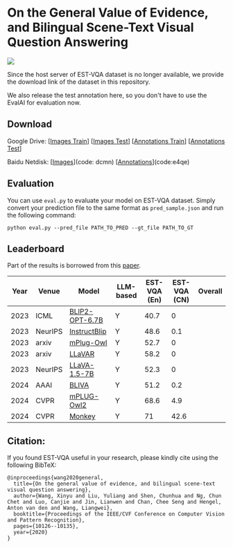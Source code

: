 # On the General Value of Evidence, and Bilingual Scene-Text Visual Question Answering

<a href='https://openaccess.thecvf.com/content_CVPR_2020/papers/Wang_On_the_General_Value_of_Evidence_and_Bilingual_Scene-Text_Visual_CVPR_2020_paper.pdf'><img src='https://img.shields.io/badge/Paper-PDF-orange'></a>

Since the host server of EST-VQA dataset is no longer available, we provide the download link of the dataset in this repository.

We also release the test annotation here, so you don't have to use the EvalAI for evaluation now.

## Download

Google Drive: \[[Images Train](https://drive.google.com/file/d/15q8Hqx3uQm8mx4w3PZtactJVe1BRXug5/view)\] \[[Images Test](https://drive.google.com/file/d/1oP7dkEApOaU1I0QvJbvl0gDCM_ig5Vgb/view)\] \[[Annotations Train](https://drive.google.com/file/d/1M3fWhFWltjM_nFR0ALynUIwXatwKXb26/view)\] \[[Annotations Test](https://drive.google.com/file/d/1NUW2GJhqlpOmNEGic7_4wClzCIUH0NPW/view)\]

Baidu Netdisk: \[[Images](https://pan.baidu.com/s/1QsTZSrRwQcT4A2Vp2cR8GA?pwd=dcmn)\](code: dcmn) \[[Annotations](https://pan.baidu.com/s/15s8OZsIXhPuWQSCBXbQRNg?pwd=e4qe)\](code:e4qe)


## Evaluation

You can use `eval.py` to evaluate your model on EST-VQA dataset. Simply convert your prediction file to the same format as `pred_sample.json` and run the following command:

```
python eval.py --pred_file PATH_TO_PRED --gt_file PATH_TO_GT
```

## Leaderboard

Part of the results is borrowed from this [paper](https://arxiv.org/pdf/2305.07895).

| Year | Venue   | Model          | LLM-based | EST-VQA (En) | EST-VQA (CN) | Overall |
|------|---------|----------------|-----------|--------------|--------------|---------|
| 2023 | ICML    | [BLIP2-OPT-6.7B](https://github.com/salesforce/LAVIS/tree/main/projects/blip2) | Y         | 40.7         | 0            |         |
| 2023 | NeurIPS | [InstructBlip](https://github.com/salesforce/LAVIS/tree/main/projects/instructblip)   | Y         | 48.6         | 0.1          |         |
| 2023 | arxiv   | [mPlug-Owl](https://github.com/X-PLUG/mPLUG-Owl/tree/main/mPLUG-Owl)      | Y         | 52.7         | 0            |         |
| 2023 | arxiv   | [LLaVAR](https://github.com/SALT-NLP/LLaVAR)         | Y         | 58.2         | 0            |         |
| 2023 | NeurIPS   | [LLaVA-1.5-7B](https://github.com/haotian-liu/LLaVA)   | Y         | 52.3         | 0            |         |
| 2024 | AAAI    | [BLIVA](https://github.com/mlpc-ucsd/BLIVA)          | Y         | 51.2         | 0.2          |         |
| 2024 | CVPR    | [mPLUG-Owl2](https://github.com/X-PLUG/mPLUG-Owl/tree/main/mPLUG-Owl2)     | Y         | 68.6         | 4.9          |         |
| 2024 | CVPR    | [Monkey](https://github.com/Yuliang-Liu/Monkey)         | Y         | 71           | 42.6         |         |



## Citation:

If you found EST-VQA useful in your research, please kindly cite using the following BibTeX:
```
@inproceedings{wang2020general,
  title={On the general value of evidence, and bilingual scene-text visual question answering},
  author={Wang, Xinyu and Liu, Yuliang and Shen, Chunhua and Ng, Chun Chet and Luo, Canjie and Jin, Lianwen and Chan, Chee Seng and Hengel, Anton van den and Wang, Liangwei},
  booktitle={Proceedings of the IEEE/CVF Conference on Computer Vision and Pattern Recognition},
  pages={10126--10135},
  year={2020}
}
```
